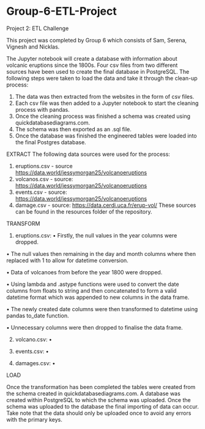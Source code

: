 # Group-6-ETL-Project

Project 2: ETL Challenge

This project was completed by Group 6 which consists of Sam, Serena, Vignesh and Nicklas.

The Jupyter notebook will create a database with information about volcanic eruptions since the 1800s.
Four csv files from two different sources have been used to create the final database in PostgreSQL.
The following steps were taken to load the data and take it through the clean-up process:
1.	The data was then extracted from the websites in the form of csv files.
2.	Each csv file was then added to a Jupyter notebook to start the cleaning process with pandas.
3.	Once the cleaning process was finished a schema was created using quickdatabasediagrams.com.
4.	The schema was then exported as an .sql file.
5.	Once the database was finished the engineered tables were loaded into the final Postgres database.

EXTRACT
The following data sources were used for the process:
1.	eruptions.csv - source https://data.world/jessymorgan25/volcanoeruptions
2.	volcanos.csv - source: https://data.world/jessymorgan25/volcanoeruptions
3.	events.csv - source: https://data.world/jessymorgan25/volcanoeruptions
4.	damage.csv - source: https://data.cerdi.uca.fr/erup-vol/
These sources can be found in the resources folder of the repository.


TRANSFORM
1.	eruptions.csv:
•	Firstly, the null values in the year columns were dropped.

•	The null values then remaining in the day and month columns where then replaced with 1 to allow for datetime conversion.

•	Data of volcanoes from before the year 1800 were dropped.

•	Using lambda and .astype functions were used to convert the date columns from floats to string and then concatenated to form a valid datetime format which was appended to new columns in the data frame.

•	The newly created date columns were then transformed to datetime using pandas to_date function.

•	Unnecessary columns were then dropped to finalise the data frame.

2.	volcano.csv:
•	

3.	events.csv:
•	

4.	damages.csv:
•	

LOAD

Once the transformation has been completed the tables were created from the schema created in quickdatabasediagrams.com.
A database was created within PostgreSQL to which the schema was uploaded.
Once the schema was uploaded to the database the final importing of data can occur. Take note that the data should only be uploaded once to avoid any errors with the primary keys.
